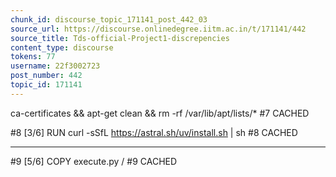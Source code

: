 ```yaml
---
chunk_id: discourse_topic_171141_post_442_03
source_url: https://discourse.onlinedegree.iitm.ac.in/t/171141/442
source_title: Tds-official-Project1-discrepencies
content_type: discourse
tokens: 77
username: 22f3002723
post_number: 442
topic_id: 171141
---
```


 ca-certificates &amp;&amp; apt-get clean &amp;&amp; rm -rf /var/lib/apt/lists/*
#7 CACHED

#8 [3/6] RUN curl -sSfL https://astral.sh/uv/install.sh | sh
#8 CACHED

---

#9 [5/6] COPY execute.py /
#9 CACHED
